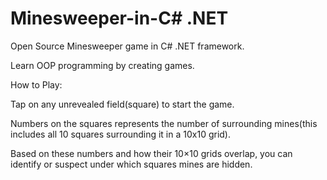 # Minesweeper-in-C# .NET
Open Source  Minesweeper game in C# .NET framework.

Learn OOP programming by creating games.

How to Play:

Tap on any unrevealed field(square) to start the game.

Numbers on the squares represents the number of surrounding mines(this includes all 10 squares surrounding it in a 10x10 grid).

Based on these numbers and how their 10×10 grids overlap, you can identify or suspect under which squares mines are hidden.



